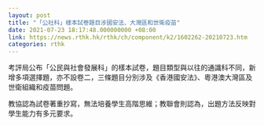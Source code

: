 ```yaml
---
layout: post
title: "「公社科」樣本試卷題目涉國安法、大灣區和世衛疫苗"
date: 2021-07-23 18:17:48.000000000 +08:00
link: https://news.rthk.hk/rthk/ch/component/k2/1602262-20210723.htm
categories: rthk
---
```


考評局公布「公民與社會發展科」的樣本試卷，題目類型與以往的通識科不同，新增多項選擇題，亦不設卷二，三條題目分別涉及《香港國安法》、粵港澳大灣區及世衛組織和疫苗問題。

教協認為試卷著重抄寫，無法培養學生高階思維；教聯會則認為，出題方法反映對學生能力有多元要求。
